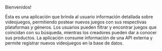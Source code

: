 Bienvenidos!

Ésta es una aplicación que brinda al usuario información detallada sobre videojuegos, permitiendo postear nuevos juegos con sus respectivas plataformas y géneros. Los usuarios pueden filtrar y encontrar juegos que coincidan con su búsqueda, mientras los creadores pueden dar a conocer sus productos. La aplicación consume información de una API externa y permite registrar nuevos videojuegos en la base de datos.
